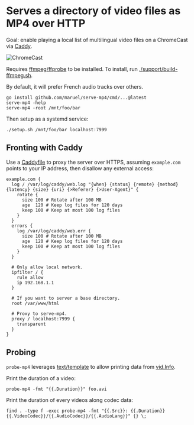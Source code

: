 # Serves a directory of video files as MP4 over HTTP

Goal: enable playing a local list of multilingual video files on a ChromeCast
via [Caddy](https://caddyserver.com).

![ChromeCast](https://raw.githubusercontent.com/wiki/maruel/serve-mp4/chromecast.png)

Requires [ffmpeg/ffprobe](https://ffmpeg.org/) to be installed. To install, run
[./support/build-ffmpeg.sh](support/build-ffmpeg.sh).

By default, it will prefer French audio tracks over others.

```
go install github.com/maruel/serve-mp4/cmd/...@latest
serve-mp4 -help
serve-mp4 -root /mnt/foo/bar
```

Then setup as a systemd service:
```
./setup.sh /mnt/foo/bar localhost:7999
```


## Fronting with Caddy

Use a [Caddyfile](https://caddyserver.com/docs/caddyfile) to proxy the server
over HTTPS, assuming `example.com` points to your IP address, then disallow any
external access:

```
example.com {
  log / /var/log/caddy/web.log "{when} {status} {remote} {method} {latency} {size} {uri} {>Referer} {>User-Agent}" {
    rotate {
      size 100 # Rotate after 100 MB
      age  120 # Keep log files for 120 days
      keep 100 # Keep at most 100 log files
    }
  }
  errors {
    log /var/log/caddy/web.err {
      size 100 # Rotate after 100 MB
      age  120 # Keep log files for 120 days
      keep 100 # Keep at most 100 log files
    }
  }

  # Only allow local network.
  ipfilter / {
    rule allow
    ip 192.168.1.1
  }

  # If you want to server a base directory.
  root /var/www/html

  # Proxy to serve-mp4.
  proxy / localhost:7999 {
    transparent
  }
}
```


## Probing

`probe-mp4` leverages [text/template](https://golang.org/pkg/text/template/) to
allow printing data from
[vid.Info](https://godoc.org/github.com/maruel/serve-mp4/vid#Info).

Print the duration of a video:

```
probe-mp4 -fmt "{{.Duration}}" foo.avi
```


Print the duration of every videos along codec data:

```
find . -type f -exec probe-mp4 -fmt "{{.Src}}: {{.Duration}} {{.VideoCodec}}/{{.AudioCodec}}/{{.AudioLang}}" {} \;
```
